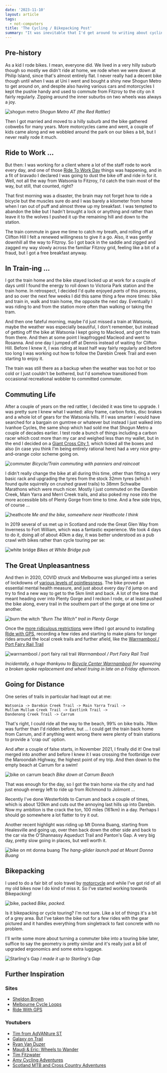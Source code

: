 ```yaml
---
date: '2023-11-10'
layout: article
tags:
  - not-computers
title: 'The Cycling / Bikepacking Post'
summary: "It was inevitable that I'd get around to writing about cycling / bikepacking eventually ..."
---
```


## Pre-history

As a kid I rode bikes.  I mean, everyone did.  We lived in a very hilly suburb
though so mostly we didn't ride at home, we rode when we were down at Philip
Island, since that's almost entirely flat.  I never really had a decent bike
though until when I was at Uni I went and bought a shiny new Shogun Metro to
get around on, and despite also having various cars and motorcycles I kept the
pushie handy and used to commute from Fitzroy to the city on it fairly
regularly. Zipping around the inner suburbs on two wheels was always a joy.

![shogun metro](img/20201004_175948.jpg)
*Shogun Metro AT (the Red Rattler)*

Then I got married and moved to a hilly suburb and the bike gathered cobwebs
for many years.  More motorcycles came and went, a couple of kids came along
and we wobbled around the park on our bikes a bit, but I never really rode it
much.

## Ride to Work ...

But then: I was working for a client where a lot of the staff rode to work
every day, and one of those [Ride To Work
Day](https://bicyclenetwork.com.au/rides-and-events/ride2work/ride2work-day/)
things was happening, and in a fit of bravado I declared I was going to dust
the bike off and ride in for it.  Well, not all the way from Watsonia to
Fitzroy, I'd catch the train most of the way, but still, that counted, right?

That first morning was a disaster, the brain may not forget how to ride a
bicycle but the muscles sure do and I was barely a kilometer from home when I
ran out of puff and almost threw up my breakfast. I was tempted to abandon the
bike but I hadn't brought a lock or anything and rather than leave it to the
wolves I pushed it up the remaining hill and down to the station.

The train commute in gave me time to catch my breath, and rolling off at
Clifton Hill I felt a renewed willingness to give it a go.  Also, it was gently
downhill all the way to Fitzroy.  So I got back in the saddle and zigged and
zagged my way slowly across the familiar Fitzroy grid, feeling like a bit of a
fraud, but I got a free breakfast anyway.

## In Train-ing ...

I got the train home and the bike stayed locked up at work for a couple of days
until I found the energy to roll down to Victoria Park station and the train
home.  In retrospect, I decided I'd quite enjoyed *parts* of this process, and
so over the next few weeks I did this same thing a few more times: bike and
train in, walk and train home, the opposite the next day.  Eventually I was
riding to and from the station more often than walking or taking the tram.

And then one fateful morning, maybe I'd just missed a train at Watsonia, maybe
the weather was especially beautiful, I don't remember, but instead of getting
off the bike at Watsonia I kept going to Macleod, and got the train from there.
And then at some point I leapfrogged Macleod and went to Rosanna.  And one day
I jumped off at Dennis instead of waiting for Clifton Hill.  Before I knew it,
I was riding at least half way fairly regularly and before too long I was
working out how to follow the Darebin Creek Trail and even starting to enjoy
it.

The train was still there as a backup when the weather was too hot or too cold
or I just couldn't be bothered, but I'd somehow transitioned from occasional
recreational wobbler to committed commuter.

## Commuting Life

After a couple of years on the red rattler, I decided it was time to upgrade.  I was pretty 
sure I knew what I wanted: alloy frame, carbon forks, disc brakes and a whole lot of gears 
for the Watsonia hills.  If I was smarter I would have searched for a bargain on gumtree or
whatever but instead I just walked into Ivanhoe Cycles, the same shop which had sold me that
Shogun Metro a couple of decades earlier.  I test rode a bunch of things including a carbon
racer which cost more than my car and weighed less than my wallet, but in the end I decided
on a [Giant Cross City 1](https://www.giant-bicycles.com/au/cross-city-disc-1-2022),
which ticked all the boxes and also (in case you think I'm being
entirely rational here) had a very nice grey-and-orange color scheme going on.

![commuter](img/20191018_215627.jpg)
*Bicycle/Train commuting with panniers and raincoat*

I didn't really change the bike at all during this time, other than fitting a very
basic rack and upgrading the tyres from the stock 32mm tyres (which I found quite
squirrelly on crushed gravel trails) to 38mm Schwalbe Marathons
which were much nicer.  Mostly I just commuted on the Darebin Creek, Main Yarra and
Merri Creek trails, and also poked my nose into the more accessible bits of
Plenty Gorge from time to time.  And a few side trips, of course ...

![heathcote](img/20191026_104118.jpg)
*Me and the bike, somewhere near Heathcote I think*

In 2019 several of us met up in Scotland and rode the Great Glen Way from
Inverness to Fort William, which was a fantastic experience.  We took 4 days
to do it, doing all of about 40km a day, it was better understood as
a pub crawl with bikes rather than cycle touring per se:

![white bridge](img/20190626_120957_1.jpg)
*Bikes at White Bridge pub*

## The Great Unpleasantness

And then in 2020, COVID struck and Melbourne was plunged into a series of lockdowns of
[various levels of pointlessness](/art/qr-codes-advice/).
The bike proved an essential mental health
measure, and just about every day I'd jump on and try to find a new way to get to
the 5km limit and back.  A lot of the time that meant heading over into 
Plenty Gorge and I reckon I rode, or at least pushed the bike along, every trail 
in the southern part of the gorge at one time or another.

![burn the witch](img/20210120_112148.jpg)
*"Burn The Witch" trail in Plenty Gorge*

Once the [more ridiculous restrictions](/art/qr-codes-advice/) were lifted
I got around to installing
[Ride with GPS](https://ridewithgps.com/), recording a few rides and starting
to make plans for longer rides around the local creek trails and further afield,
like the [Warrnambool / Port Fairy Rail Trail](https://www.portfairytowarrnamboolrailtrail.com.au/)

![warrnambool / port fairy rail trail](img/IMG_20220103_175224225.jpg)
*Warrnambool / Port Fairy Rail Trail*

*Incidentally, a huge thankyou to
[Bicycle Center Warrnambool](https://www.bicycle-centre.com.au/store_locations/Warrnambool-bike-shop)
for squeezing a broken spoke replacement and wheel truing in late on
 a Friday afternoon.*

## Going for Distance

One series of trails in particular had leapt out at me: 

    Watsonia -> Darebin Creek Trail -> Main Yarra Trail ->
    Mullum Mullum Creek Trail -> Eastlink Trail ->
    Dandenong Creek Trail -> Carrum

That's right, I could ride all the way to the beach, 99% on bike trails.
76km was further than I'd ridden before, but ... I could get the train back
home from Carrum, and if anything went wrong there were plenty of train
stations to provide a 'crap out' option.

And after a couple of false starts, in November 2021, I finally did it!
One trail merged into another and before I knew it I was crossing the 
footbridge over the Maroondah Highway, the highest point of my trip.
And then down to the empty beach at Carrum for a swim!  

![bike on carrum beach](img/IMG_20211123_154135315.jpg)
*Bike down at Carrum Beach*

That was enough for the day, so I got the train home via the city
and had just enough energy left to ride up from Richmond to Jolimont ...

Recently I've done Westerfolds to Carrum and back a couple of times,
which is about 120km and cuts out the annoying last hills up into Darebin.
Now my ambition is the crack the ton, 100 miles (161km) in a day.
Perhaps I should go somewhere a lot flatter to try it out.

Another recent highlight was riding up Mt Donna Buang, starting from
Healesville and going up, over then back down the other side and
back to the car via the O'Shannassy Aqueduct Trail and Panton's Gap.
A very big day, pretty slow going in places, but well worth it.

![bike on mt donna buang](img/IMG_20230424_140849000_HDR.jpg)
*The hang-glider launch pad at Mount Donna Buang*

## Bikepacking

I used to do a fair bit of solo travel by [motorcycle](https://moto.zoic.org/)
and while I've got rid of all my old bikes now I do kind of miss it.
So I've started working towards Bikepacking!

![bike, packed](img/IMG_20231021_132051991.jpg)
*Bike, packed.*

Is it bikepacking or cycle touring?  I'm not sure.  Like a lot of things
it's a bit of a grey area.  But I've taken the bike out for a few rides 
with the gear pictured and it handles everything from singletrack to 
fast concrete with no problem.

I'll write some more about turning a commuter bike into a touring bike
later, suffice to say the geometry is pretty similar and it's really
just a bit of upgraded ergonomics and some extra luggage.

![Starling's Gap](IMG_20231028_174555358_HDR.jpg)
*I made it up to Starling's Gap*

## Further Inspiration

### Sites

* [Sheldon Brown](https://www.sheldonbrown.com/)
* [Melbourne Cycle Loops](https://www.melbournecycleloops.com/)
* [Ride With GPS](https://ridewithgps.com/)

### Youtubers

* [Tim from AdVANture ST](https://www.youtube.com/@advanturest)
* [Galaxy on Trail](https://www.youtube.com/@galaxyontrail)
* [Ryan Van Duzer](https://www.youtube.com/@duzer)
* [Maudi & Eric: Wheels to Wander](https://www.youtube.com/@WheelstoWander)
* [Tim Fitzwater](https://www.youtube.com/@TimFitzwater)
* [Amy Cycling Adventures](https://www.youtube.com/@amy.cycling.adventures)
* [Scotland MTB and Cross Country Adventures](https://www.youtube.com/@scotlandmtbandcrosscountry8367)
